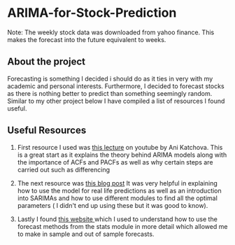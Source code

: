 # ARIMA-for-Stock-Prediction
Note: The weekly stock data was downloaded from yahoo finance. This makes the forecast into the future equivalent to weeks. 

## About the project
Forecasting is something I decided i should do as it ties in very with my academic and personal interests. Furthermore, I decided to forecast stocks as there is nothing better to predict than something seemingly random. Similar to my other project below I have compiled a list of resources I found useful.

## Useful Resources
1. First resource I used was <a href="https://www.youtube.com/watch?v=Y2khrpVo6qI" target="_top">this lecture</a> on youtube by Ani Katchova. This is a great start as it explains the theory behind ARIMA models along with the importance of ACFs and PACFs as well as why certain steps are carried out such as differencing

2. The next resource was <a href="https://www.machinelearningplus.com/time-series/arima-model-time-series-forecasting-python/#:~:text=ARIMA%2C%20short%20for%20'AutoRegressive%20Integrated,to%20predict%20the%20future%20values." target="_top">this blog post</a> It was very helpful in explaining how to use the model for real life predictions as well as an introduction into SARIMAs and how to use different modules to find all the optimal parameters ( I didn't end up using these but it was good to know). 

3. Lastly I found <a href="https://machinelearningmastery.com/make-sample-forecasts-arima-python/" target="_top">this website </a> which I used to understand how to use the forecast methods from the stats module in more detail which allowed me to make in sample and out of sample forecasts.
